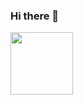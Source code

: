 ### Hi there 👋
<a href="https://giphy.com/gifs/l0HlMlMVBuNhDqkF2" target="blank"><img align="center" src="[Sailor Mercury Transformation](https://media.giphy.com/media/v1.Y2lkPTc5MGI3NjExazlnMXRoYWEzemdxNWx0bmFqdGVucGdqM2NpZTBjMzc5OXY3c2s5ciZlcD12MV9pbnRlcm5hbF9naWZfYnlfaWQmY3Q9Zw/l0HlMlMVBuNhDqkF2/giphy-downsized-large.gif)" height="100" /></a>

<!--
**ThePumpkinGirl/ThePumpkinGirl** is a ✨ _special_ ✨ repository because its `README.md` (this file) appears on your GitHub profile.

Here are some ideas to get you started:

- 🔭 I’m currently working on ...
- 🌱 I’m currently learning ...
- 👯 I’m looking to collaborate on ...
- 🤔 I’m looking for help with ...
- 💬 Ask me about ...
- 📫 How to reach me: ...
- 😄 Pronouns: ...
- ⚡ Fun fact: ...
-->

